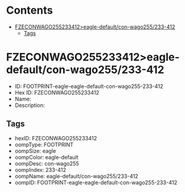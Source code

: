 



Contents
========

* [FZECONWAGO255233412>eagle-default/con-wago255/233-412](#fzeconwago255233412eagle-defaultcon-wago255233-412)
	* [Tags](#tags)

# FZECONWAGO255233412>eagle-default/con-wago255/233-412

- ID: FOOTPRINT-eagle-eagle-default-con-wago255-233-412
- Hex ID: FZECONWAGO255233412
- Name: 
- Description: 

## Tags

- hexID: FZECONWAGO255233412
- oompType: FOOTPRINT
- oompSize: eagle
- oompColor: eagle-default
- oompDesc: con-wago255
- oompIndex: 233-412
- oompName: eagle-default/con-wago255/233-412
- oompID: FOOTPRINT-eagle-eagle-default-con-wago255-233-412
